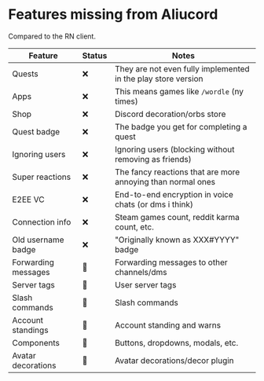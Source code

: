 # Features missing from Aliucord
Compared to the RN client.

| Feature             | Status | Notes                                                         |
| ------------------- | ------ | ------------------------------------------------------------- |
| Quests              | ❌      | They are not even fully implemented in the play store version |
| Apps                | ❌      | This means games like `/wordle` (ny times)                    |
| Shop                | ❌      | Discord decoration/orbs store                                 |
| Quest badge         | ❌      | The badge you get for completing a quest                      |
| Ignoring users      | ❌      | Ignoring users (blocking without removing as friends)         |
| Super reactions     | ❌      | The fancy reactions that are more annoying than normal ones   |
| E2EE VC             | ❌      | End-to-end encryption in voice chats (or dms i think)         |
| Connection info     | ❌      | Steam games count, reddit karma count, etc.                   |
| Old username badge  | ❌      | "Originally known as XXX#YYYY" badge                          |
| Forwarding messages | 🚧      | Forwarding messages to other channels/dms                     |
| Server tags         | 🚧      | User server tags                                              |
| Slash commands      | 🚧      | Slash commands                                                |
| Account standings   | 🚧      | Account standing and warns                                    |
| Components          | 🚧      | Buttons, dropdowns, modals, etc.                              |
| Avatar decorations  | 🚧      | Avatar decorations/decor plugin                               |
